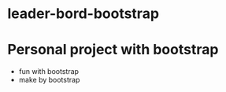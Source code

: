 # leader-bord-bootstrap
# Personal project with bootstrap 
* fun with bootstrap
* make by bootstrap
